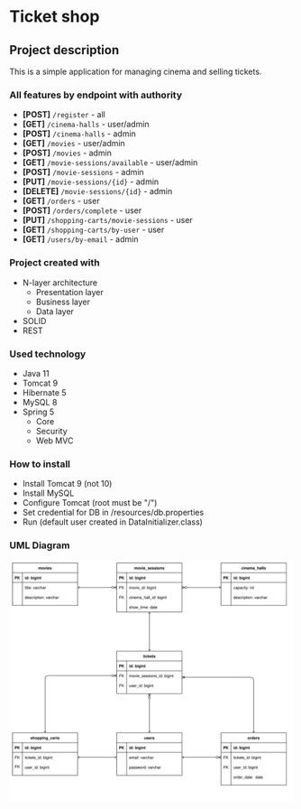 # Ticket shop
## Project description
This is a simple application for managing cinema and selling tickets.
### All features by endpoint with authority
- **[POST]** `/register` - all
- **[GET]** `/cinema-halls` - user/admin
- **[POST]** `/cinema-halls` - admin
- **[GET]** `/movies` - user/admin
- **[POST]** `/movies` - admin
- **[GET]** `/movie-sessions/available` - user/admin
- **[POST]** `/movie-sessions` - admin
- **[PUT]** `/movie-sessions/{id}` - admin
- **[DELETE]** `/movie-sessions/{id}` - admin
- **[GET]** `/orders` - user
- **[POST]** `/orders/complete` - user
- **[PUT]** `/shopping-carts/movie-sessions` - user
- **[GET]** `/shopping-carts/by-user` - user
- **[GET]** `/users/by-email` - admin
### Project created with
- N-layer architecture
  - Presentation layer
  - Business layer
  - Data layer
- SOLID
- REST
### Used technology
- Java 11
- Tomcat 9
- Hibernate 5
- MySQL 8
- Spring 5 
  - Core
  - Security  
  - Web MVC
### How to install
- Install Tomcat 9 (not 10)
- Install MySQL
- Configure Tomcat (root must be "/")
- Set credential for DB in /resources/db.properties
- Run (default user created in DataInitializer.class)
### UML Diagram 
![image-name](ticket_app.svg)
